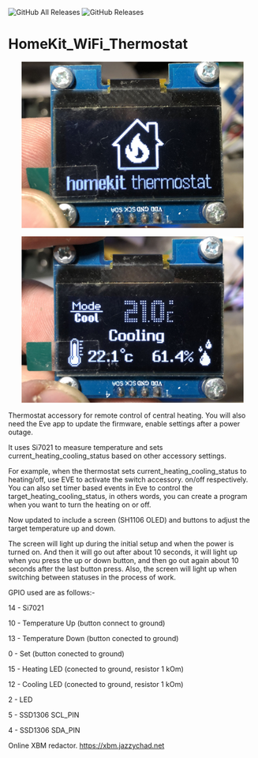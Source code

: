 ![GitHub All Releases](https://img.shields.io/github/downloads/xrust83/homekit_wifi_thermostat/total)
![GitHub Releases](https://img.shields.io/github/downloads/xrust83/homekit_wifi_thermostat/latest/total)

# HomeKit_WiFi_Thermostat

<p align="center"><img width="450" src="https://github.com/xrust83/homekit_wifi_thermostat/blob/master/src/08D4D200-5688-41F1-91C0-7996D3E3F58B.jpeg"></p>
<p align="center"><img width="450" src="https://github.com/xrust83/homekit_wifi_thermostat/blob/master/src/5467679F-4C87-4804-B8A1-54945B27D2D0.jpeg"></p>

Thermostat accessory for remote control of central heating.
You will also need the Eve app to update the firmware, enable settings after a power outage.

It uses Si7021 to measure temperature and sets current_heating_cooling_status based on other accessory settings.

For example, when the thermostat sets current_heating_cooling_status to heating/off, use EVE to activate the switch accessory.
on/off respectively. You can also set timer based events in Eve to control the target_heating_cooling_status, in others
words, you can create a program when you want to turn the heating on or off.

Now updated to include a screen (SH1106 OLED) and buttons to adjust the target temperature up and down.

The screen will light up during the initial setup and when the power is turned on. And then it will go out after about 10 seconds, it will light up when you press the up or down button, and then go out again about 10 seconds after the last button press. Also, the screen will light up when switching between statuses in the process of work.

GPIO used are as follows:- 

  14 - Si7021

  10 - Temperature Up (button connect to ground)

  13 - Temperature Down (button conected to ground) 
  
  0 - Set (button conected to ground)
  
  15 - Heating LED (conected to ground, resistor 1 kOm) 
  
  12 - Cooling LED (conected to ground, resistor 1 kOm)
  
  2 - LED 
  
  5 - SSD1306 SCL_PIN
  
  4 - SSD1306 SDA_PIN
  
  
  Online XBM redactor. https://xbm.jazzychad.net
